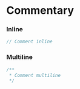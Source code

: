 # Commentary

### Inline

```go
// Comment inline
```

### **Multiline**

```go
/**
 * Comment multiline
 */
```

